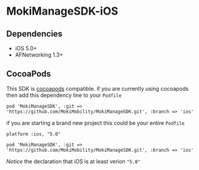 MokiManageSDK-iOS
=================

Dependencies
------------

* iOS 5.0+
* AFNetworking 1.3+

CocoaPods
---------

This SDK is [cocoapods](http://cocoapods.org/) compatible. if you are currently using cocoapods then add this dependency line to your `Podfile`

```
pod 'MokiManageSDK', :git => 'https://github.com/MokiMobility/MokiManageSDK.git', :branch => 'ios'
```

if you are starting a brand new project this could be your entire `Podfile`

```
platform :ios, "5.0"

pod 'MokiManageSDK', :git => 'https://github.com/MokiMobility/MokiManageSDK.git', :branch => 'ios'
```

*Notice* the declaration that iOS is at least verion `"5.0"`
